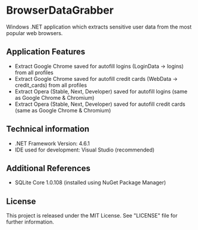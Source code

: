 # BrowserDataGrabber
Windows .NET application which extracts sensitive user data from the most popular web browsers.

## Application Features
* Extract Google Chrome saved for autofill logins (LoginData -> logins) from all profiles
* Extract Google Chrome saved for autofill credit cards (WebData -> credit_cards) from all profiles
* Extract Opera (Stable, Next, Developer) saved for autofill logins (same as Google Chrome & Chromium)
* Extract Opera (Stable, Next, Developer) saved for autofill credit cards (same as Google Chrome & Chromium)

## Technical information
* .NET Framework Version: 4.6.1
* IDE used for development: Visual Studio (recommended)

## Additional References
* SQLite Core 1.0.108 (installed using NuGet Package Manager)

## License
This project is released under the MIT License. See "LICENSE" file for further information.

